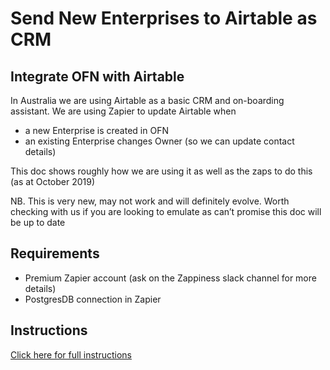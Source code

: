 # Send New Enterprises to Airtable as CRM

## Integrate OFN with Airtable

In Australia we are using Airtable as a basic CRM and on-boarding assistant. We are using Zapier to update Airtable when

* a new Enterprise is created in OFN
* an existing Enterprise changes Owner (so we can update contact details)

This doc shows roughly how we are using it as well as the zaps to do this (as at October 2019)

NB. This is very new, may not work and will definitely evolve. Worth checking with us if you are looking to emulate as can’t promise this doc will be up to date

## Requirements

* Premium Zapier account (ask on the Zappiness slack channel for more details)
* PostgresDB connection in Zapier

## Instructions

[Click here for full instructions](https://docs.google.com/document/d/1i-bN3RBLcNruKMoiA4rk67G9kIT_dK0a5EXNgNfPN6c/edit)
